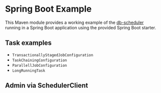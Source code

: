 # Spring Boot Example

This Maven module provides a working example of the [db-scheduler](https://github.com/kagkarlsson/db-scheduler) running in a Spring Boot application using the provided Spring Boot starter.

## Task examples

* `TransactionallyStagedJobConfiguration`
* `TaskChainingConfiguration`
* `ParallellJobConfiguration`
* `LongRunningTask`

## Admin via SchedulerClient


